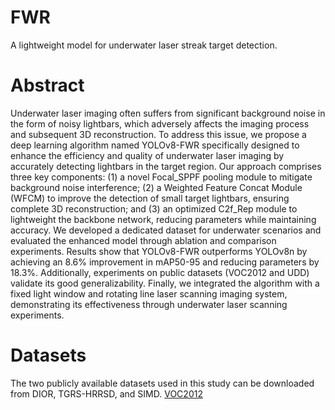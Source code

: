 # FWR
A lightweight model for underwater laser streak target detection.
# Abstract
Underwater laser imaging often suffers from significant background noise in the form of noisy lightbars, which adversely affects the imaging process and subsequent 3D reconstruction. To address this issue, we propose a deep learning algorithm named YOLOv8-FWR specifically designed to enhance the efficiency and quality of underwater laser imaging by accurately detecting lightbars in the target region. Our approach comprises three key components: (1) a novel Focal_SPPF pooling module to mitigate background noise interference; (2) a Weighted Feature Concat Module (WFCM) to improve the detection of small target lightbars, ensuring complete 3D reconstruction; and (3) an optimized C2f_Rep module to lightweight the backbone network, reducing parameters while maintaining accuracy. We developed a dedicated dataset for underwater scenarios and evaluated the enhanced model through ablation and comparison experiments. Results show that YOLOv8-FWR outperforms YOLOv8n by achieving an 8.6% improvement in mAP50-95 and reducing parameters by 18.3%. Additionally, experiments on public datasets (VOC2012 and UDD) validate its good generalizability. Finally, we integrated the algorithm with a fixed light window and rotating line laser scanning imaging system, demonstrating its effectiveness through underwater laser scanning experiments.
# Datasets
The two publicly available datasets used in this study can be downloaded from DIOR, TGRS-HRRSD, and SIMD.
[VOC2012](http://host.robots.ox.ac.uk/pascal/VOC/voc2012/index.html#rights)
